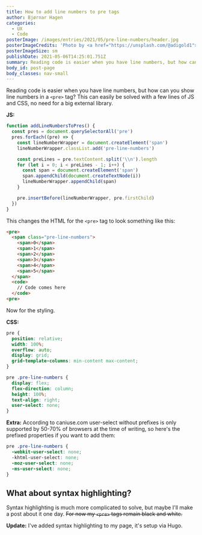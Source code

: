 ```yaml
---
title: How to add line numbers to pre tags
author: Bjørnar Hagen
categories:
  - UX
  - Code
posterImage: /images/entries/2021/05/pre-line-numbers/header.jpg
posterImageCredits: 'Photo by <a href="https://unsplash.com/@adigold1">Adi Goldstein</a>'
posterImageSize: sm
publishDate: 2021-05-06T14:25:01.751Z
summary: Reading code is easier when you have line numbers, but how can you show line numbers in a <pre> tag? This can easily be solved with a few lines of JS and CSS, no need for a big external library.
body_id: post-page
body_classes: nav-small
---
```


Reading code is easier when you have line numbers, but how can you show line numbers in a `<pre>` tag?
This can easily be solved with a few lines of JS and CSS, no need for a big external library.

**JS:**

```js
function addLineNumbersToPres() {
  const pres = document.querySelectorAll('pre')
  pres.forEach((pre) => {
    const lineNumberWrapper = document.createElement('span')
    lineNumberWrapper.classList.add('pre-line-numbers')

    const preLines = pre.textContent.split('\\n').length
    for (let i = 0; i < preLines - 1; i++) {
      const span = document.createElement('span')
      span.appendChild(document.createTextNode(i))
      lineNumberWrapper.appendChild(span)
    }

    pre.insertBefore(lineNumberWrapper, pre.firstChild)
  })
}
```

This changes the HTML for the `<pre>` tag to look something like this:

```html
<pre>
  <span class="pre-line-numbers">
    <span>0</span>
    <span>1</span>
    <span>2</span>
    <span>3</span>
    <span>4</span>
    <span>5</span>
  </span>
  <code>
    // Code comes here
  </code>
<pre>
```

Now for the styling.

**CSS:**

```css
pre {
  position: relative;
  width: 100%;
  overflow: auto;
  display: grid;
  grid-template-columns: min-content max-content;
}

pre .pre-line-numbers {
  display: flex;
  flex-direction: column;
  height: 100%;
  text-align: right;
  user-select: none;
}
```

**Extra:**
According to caniuse.com user-select without prefixes is only supported by 50-70% of browsers at the time of writing, so here's the prefixed properties if you want to add them:

```css
pre .pre-line-numbers {
  -webkit-user-select: none;
  -khtml-user-select: none;
  -moz-user-select: none;
  -ms-user-select: none;
}
```

## What about syntax highlighting?

Syntax highlighting is much more complicated to solve, but maybe I'll make a post about it one day. ~~For now my `<pre>` tags remain black and white.~~

**Update:** I've added syntax highlighting to my page, it's setup via Hugo.
